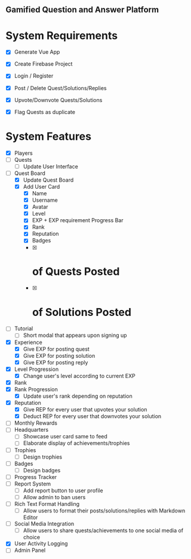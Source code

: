 ## Gamified Question and Answer Platform

# System Requirements

* [x] Generate Vue App
* [x] Create Firebase Project
  
* [x] Login / Register
* [x] Post / Delete Quest/Solutions/Replies
* [x] Upvote/Downvote Quests/Solutions
* [x] Flag Quests as duplicate

# System Features

* [x] Players
* [ ] Quests
    * [ ] Update User Interface
* [ ] Quest Board
    * [x] Update Quest Board
    * [x] Add User Card
      * [x] Name
      * [x] Username
      * [x] Avatar
      * [x] Level
      * [x] EXP + EXP requirement Progress Bar
      * [x] Rank
      * [x] Reputation
      * [x] Badges
      * [x] # of Quests Posted
      * [x] # of Solutions Posted
* [ ] Tutorial
    * [ ] Short modal that appears upon signing up
* [x] Experience
    * [x] Give EXP for posting quest
    * [x] Give EXP for posting solution
    * [x] Give EXP for posting reply
* [x] Level Progression
    * [x] Change user's level according to current EXP
* [x] Rank
* [x] Rank Progression
    * [x] Update user's rank depending on reputation
* [x] Reputation
    * [x] Give REP for every user that upvotes your solution
    * [x] Deduct REP for every user that downvotes your solution
* [ ] Monthly Rewards
* [ ] Headquarters
    * [ ] Showcase user card same to feed
    * [ ] Elaborate display of achievements/trophies
* [ ] Trophies
    * [ ] Design trophies
* [ ] Badges
    * [ ] Design badges
* [ ] Progress Tracker
* [ ] Report System
    * [ ] Add report button to user profile
    * [ ] Allow admin to ban users
* [ ] Rich Text Format Handling
    * [ ] Allow users to format their posts/solutions/replies with Markdown Editor
* [ ] Social Media Integration
    * [ ] Allow users to share quests/achievements to one social media of choice
* [x] User Activity Logging
* [ ] Admin Panel
